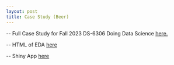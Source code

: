 ```yaml
---
layout: post
title: Case Study (Beer)
---
```


-- Full Case Study for Fall 2023 DS-6306 Doing Data Science [here.](https://github.com/jjsmu/group16)

-- HTML of EDA [here](https://librarianrafia.github.io/EDA/)

-- Shiny App [here](https://librarianrafia.shinyapps.io/EDA_Beers/)